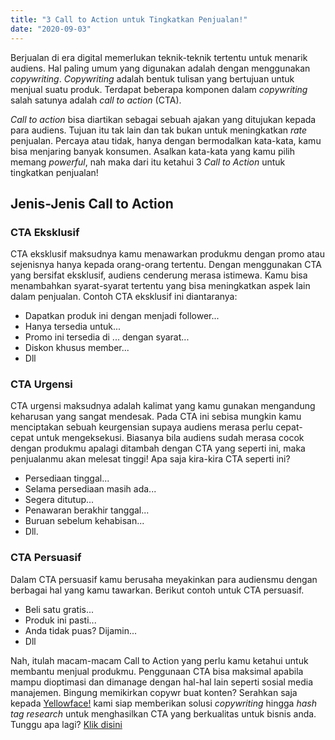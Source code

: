 ```yaml
---
title: "3 Call to Action untuk Tingkatkan Penjualan!"
date: "2020-09-03"
---
```


Berjualan di era digital memerlukan teknik-teknik tertentu untuk menarik audiens. Hal paling umum yang digunakan adalah dengan menggunakan _copywriting_. _Copywriting_ adalah bentuk tulisan yang bertujuan untuk menjual suatu produk. Terdapat beberapa komponen dalam _copywriting_ salah satunya adalah _call to action_ (CTA).

_Call to action_ bisa diartikan sebagai sebuah ajakan yang ditujukan kepada para audiens. Tujuan itu tak lain dan tak bukan untuk meningkatkan _rate_ penjualan. Percaya atau tidak, hanya dengan bermodalkan kata-kata, kamu bisa menjaring banyak konsumen. Asalkan kata-kata yang kamu pilih memang _powerful_, nah maka dari itu ketahui 3 _Call to Action_ untuk tingkatkan penjualan!

## Jenis-Jenis Call to Action

### CTA Eksklusif

CTA eksklusif maksudnya kamu menawarkan produkmu dengan promo atau sejenisnya hanya kepada orang-orang tertentu. Dengan menggunakan CTA yang bersifat eksklusif, audiens cenderung merasa istimewa. Kamu bisa menambahkan syarat-syarat tertentu yang bisa meningkatkan aspek lain dalam penjualan. Contoh CTA eksklusif ini diantaranya:

- Dapatkan produk ini dengan menjadi follower...
- Hanya tersedia untuk...
- Promo ini tersedia di ... dengan syarat...
- Diskon khusus member...
- Dll

### CTA Urgensi

CTA urgensi maksudnya adalah kalimat yang kamu gunakan mengandung keharusan yang sangat mendesak. Pada CTA ini sebisa mungkin kamu menciptakan sebuah keurgensian supaya audiens merasa perlu cepat-cepat untuk mengeksekusi. Biasanya bila audiens sudah merasa cocok dengan produkmu apalagi ditambah dengan CTA yang seperti ini, maka penjualanmu akan melesat tinggi! Apa saja kira-kira CTA seperti ini?

- Persediaan tinggal...
- Selama persediaan masih ada...
- Segera ditutup...
- Penawaran berakhir tanggal...
- Buruan sebelum kehabisan...
- Dll.

### CTA Persuasif

Dalam CTA persuasif kamu berusaha meyakinkan para audiensmu dengan berbagai hal yang kamu tawarkan. Berikut contoh untuk CTA persuasif.

- Beli satu gratis...
- Produk ini pasti...
- Anda tidak puas? Dijamin...
- Dll

Nah, itulah macam-macam Call to Action yang perlu kamu ketahui untuk membantu menjual produkmu. Penggunaan CTA bisa maksimal apabila mampu dioptimasi dan dimanage dengan hal-hal lain seperti sosial media manajemen. Bingung memikirkan copywr
buat konten? Serahkan saja kepada [Yellowface!](https://yellowface.co.id) kami siap memberikan solusi _copywriting_ hingga _hash tag research_ untuk menghasilkan CTA yang berkualitas untuk bisnis anda. Tunggu apa lagi? [Klik disini](https://yellowface.co.id)
